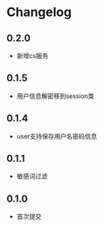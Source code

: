 # Changelog

## 0.2.0
* 新增cs服务

## 0.1.5
* 用户信息解密移到session类

## 0.1.4
* user支持保存用户名密码信息

## 0.1.1
* 敏感词过滤

## 0.1.0
* 首次提交